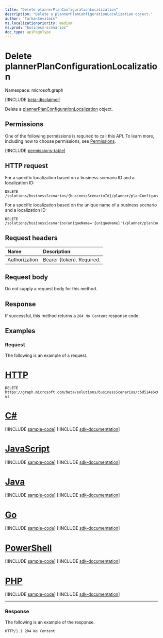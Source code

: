 ```yaml
---
title: "Delete plannerPlanConfigurationLocalization"
description: "Delete a plannerPlanConfigurationLocalization object."
author: "TarkanSevilmis"
ms.localizationpriority: medium
ms.prod: "business-scenarios"
doc_type: apiPageType
---
```


# Delete plannerPlanConfigurationLocalization

Namespace: microsoft.graph

[!INCLUDE [beta-disclaimer](../../includes/beta-disclaimer.md)]

Delete a [plannerPlanConfigurationLocalization](../resources/plannerplanconfigurationlocalization.md) object.

## Permissions

One of the following permissions is required to call this API. To learn more, including how to choose permissions, see [Permissions](/graph/permissions-reference).

<!-- { "blockType": "permissions", "name": "plannerplanconfiguration_delete_localizations" } -->
[!INCLUDE [permissions-table](../includes/permissions/plannerplanconfiguration-delete-localizations-permissions.md)]

## HTTP request

<!-- {
  "blockType": "ignored"
}
-->

For a specific localization based on a business scenario ID and a localization ID:

``` http
DELETE /solutions/businessScenarios/{businessScenarioId}/planner/planConfiguration/localizations/{plannerPlanConfigurationLocalizationId}
```

For a specific localization based on the unique name of a business scenario and a localization ID:

``` http
DELETE /solutions/businessScenarios(uniqueName='{uniqueName}')/planner/planConfiguration/localizations/{plannerPlanConfigurationLocalizationId}
```

## Request headers

|Name|Description|
|:---|:---|
|Authorization|Bearer {token}. Required.|

## Request body

Do not supply a request body for this method.

## Response

If successful, this method returns a `204 No Content` response code.

## Examples

### Request

The following is an example of a request.

# [HTTP](#tab/http)
<!-- {
  "blockType": "request",
  "name": "delete_plannerplanconfigurationlocalization",
  "sampleKeys": ["c5d514e6c6864911ac46c720affb6e4d", "en-us"]
}
-->
``` http
DELETE https://graph.microsoft.com/beta/solutions/businessScenarios/c5d514e6c6864911ac46c720affb6e4d/planner/planConfiguration/localizations/en-us
```

# [C#](#tab/csharp)
[!INCLUDE [sample-code](../includes/snippets/csharp/delete-plannerplanconfigurationlocalization-csharp-snippets.md)]
[!INCLUDE [sdk-documentation](../includes/snippets/snippets-sdk-documentation-link.md)]

# [JavaScript](#tab/javascript)
[!INCLUDE [sample-code](../includes/snippets/javascript/delete-plannerplanconfigurationlocalization-javascript-snippets.md)]
[!INCLUDE [sdk-documentation](../includes/snippets/snippets-sdk-documentation-link.md)]

# [Java](#tab/java)
[!INCLUDE [sample-code](../includes/snippets/java/delete-plannerplanconfigurationlocalization-java-snippets.md)]
[!INCLUDE [sdk-documentation](../includes/snippets/snippets-sdk-documentation-link.md)]

# [Go](#tab/go)
[!INCLUDE [sample-code](../includes/snippets/go/delete-plannerplanconfigurationlocalization-go-snippets.md)]
[!INCLUDE [sdk-documentation](../includes/snippets/snippets-sdk-documentation-link.md)]

# [PowerShell](#tab/powershell)
[!INCLUDE [sample-code](../includes/snippets/powershell/delete-plannerplanconfigurationlocalization-powershell-snippets.md)]
[!INCLUDE [sdk-documentation](../includes/snippets/snippets-sdk-documentation-link.md)]

# [PHP](#tab/php)
[!INCLUDE [sample-code](../includes/snippets/php/delete-plannerplanconfigurationlocalization-php-snippets.md)]
[!INCLUDE [sdk-documentation](../includes/snippets/snippets-sdk-documentation-link.md)]

---

### Response

The following is an example of the response.
<!-- {
  "blockType": "response",
  "truncated": true
}
-->
``` http
HTTP/1.1 204 No Content
```
